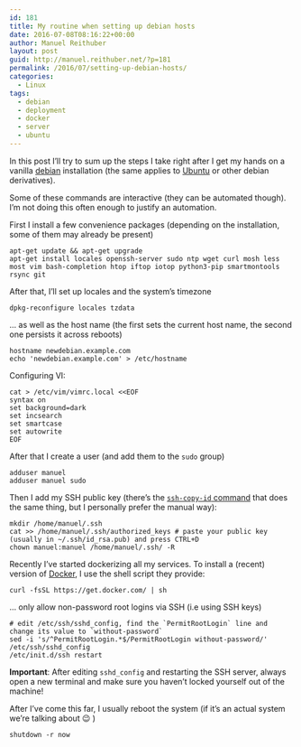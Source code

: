 ```yaml
---
id: 181
title: My routine when setting up debian hosts
date: 2016-07-08T08:16:22+00:00
author: Manuel Reithuber
layout: post
guid: http://manuel.reithuber.net/?p=181
permalink: /2016/07/setting-up-debian-hosts/
categories:
  - Linux
tags:
  - debian
  - deployment
  - docker
  - server
  - ubuntu
---
```

In this post I&#8217;ll try to sum up the steps I take right after I get my hands on a vanilla [debian](https://www.debian.org) installation (the same applies to [Ubuntu](http://www.ubuntu.com) or other debian derivatives).

Some of these commands are interactive (they can be automated though). I&#8217;m not doing this often enough to justify an automation.

First I install a few convenience packages (depending on the installation, some of them may already be present)

    apt-get update && apt-get upgrade
    apt-get install locales openssh-server sudo ntp wget curl mosh less most vim bash-completion htop iftop iotop python3-pip smartmontools rsync git
    

After that, I&#8217;ll set up locales and the system&#8217;s timezone

    dpkg-reconfigure locales tzdata
    

&#8230; as well as the host name (the first sets the current host name, the second one persists it across reboots)

    hostname newdebian.example.com
    echo 'newdebian.example.com' > /etc/hostname
    

Configuring VI:

    cat > /etc/vim/vimrc.local <<EOF
    syntax on
    set background=dark
    set incsearch
    set smartcase
    set autowrite
    EOF
    

After that I create a user (and add them to the `sudo` group)

    adduser manuel
    adduser manuel sudo
    

Then I add my SSH public key (there&#8217;s the [`ssh-copy-id` command](http://askubuntu.com/a/4833) that does the same thing, but I personally prefer the manual way):

    mkdir /home/manuel/.ssh
    cat >> /home/manuel/.ssh/authorized_keys # paste your public key (usually in ~/.ssh/id_rsa.pub) and press CTRL+D
    chown manuel:manuel /home/manuel/.ssh/ -R
    

Recently I&#8217;ve started dockerizing all my services. To install a (recent) version of [Docker](https://www.docker.com), I use the shell script they provide:

    curl -fsSL https://get.docker.com/ | sh
    

&#8230; only allow non-password root logins via SSH (i.e using SSH keys)

    # edit /etc/ssh/sshd_config, find the `PermitRootLogin` line and change its value to `without-password`
    sed -i 's/^PermitRootLogin.*$/PermitRootLogin without-password/' /etc/ssh/sshd_config
    /etc/init.d/ssh restart
    

**Important**: After editing `sshd_config` and restarting the SSH server, always open a new terminal and make sure you haven&#8217;t locked yourself out of the machine!

After I&#8217;ve come this far, I usually reboot the system (if it&#8217;s an actual system we&#8217;re talking about 😉 )

    shutdown -r now